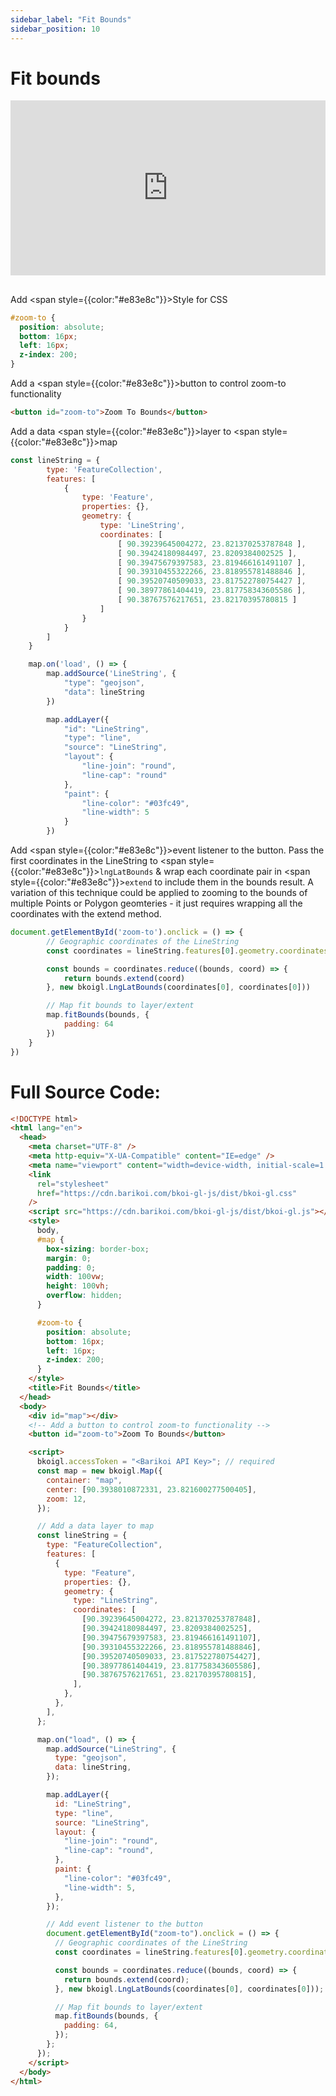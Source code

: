```yaml
---
sidebar_label: "Fit Bounds"
sidebar_position: 10
---
```


# Fit bounds

<iframe src="http://barikoi.com:8080/fit-bounds" width="100%" height="280px" frameborder="0" style={{border:"1px solid black"}} allowfullscreen></iframe>

##

Add <span style={{color:"#e83e8c"}}>Style</span> for CSS

```css
#zoom-to {
  position: absolute;
  bottom: 16px;
  left: 16px;
  z-index: 200;
}
```

Add a <span style={{color:"#e83e8c"}}>button</span> to control zoom-to functionality

```html
<button id="zoom-to">Zoom To Bounds</button>
```

Add a data <span style={{color:"#e83e8c"}}>layer</span> to <span style={{color:"#e83e8c"}}>map</span>

```js
const lineString = {
        type: 'FeatureCollection',
        features: [
            {
                type: 'Feature',
                properties: {},
                geometry: {
                    type: 'LineString',
                    coordinates: [
                        [ 90.39239645004272, 23.821370253787848 ],
                        [ 90.39424180984497, 23.8209384002525 ],
                        [ 90.39475679397583, 23.819466161491107 ],
                        [ 90.39310455322266, 23.818955781488846 ],
                        [ 90.39520740509033, 23.817522780754427 ],
                        [ 90.38977861404419, 23.817758343605586 ],
                        [ 90.38767576217651, 23.82170395780815 ]
                    ]
                }
            }
        ]
    }

    map.on('load', () => {
        map.addSource('LineString', {
            "type": "geojson",
            "data": lineString
        })

        map.addLayer({
            "id": "LineString",
            "type": "line",
            "source": "LineString",
            "layout": {
                "line-join": "round",
                "line-cap": "round"
            },
            "paint": {
                "line-color": "#03fc49",
                "line-width": 5
            }
        })

```

Add <span style={{color:"#e83e8c"}}>event listener</span> to the button. Pass the first coordinates in the LineString to <span style={{color:"#e83e8c"}}>`lngLatBounds`</span> & wrap each coordinate pair in <span style={{color:"#e83e8c"}}>`extend`</span> to include them in the bounds result. A variation of this technique could be applied to zooming to the bounds of multiple Points or Polygon geomteries - it just requires wrapping all the coordinates with the extend method.

```js
document.getElementById('zoom-to').onclick = () => {
        // Geographic coordinates of the LineString
        const coordinates = lineString.features[0].geometry.coordinates

        const bounds = coordinates.reduce((bounds, coord) => {
            return bounds.extend(coord)
        }, new bkoigl.LngLatBounds(coordinates[0], coordinates[0]))

        // Map fit bounds to layer/extent
        map.fitBounds(bounds, {
            padding: 64
        })
    }
})
```

# Full Source Code:

```html
<!DOCTYPE html>
<html lang="en">
  <head>
    <meta charset="UTF-8" />
    <meta http-equiv="X-UA-Compatible" content="IE=edge" />
    <meta name="viewport" content="width=device-width, initial-scale=1.0" />
    <link
      rel="stylesheet"
      href="https://cdn.barikoi.com/bkoi-gl-js/dist/bkoi-gl.css"
    />
    <script src="https://cdn.barikoi.com/bkoi-gl-js/dist/bkoi-gl.js"></script>
    <style>
      body,
      #map {
        box-sizing: border-box;
        margin: 0;
        padding: 0;
        width: 100vw;
        height: 100vh;
        overflow: hidden;
      }

      #zoom-to {
        position: absolute;
        bottom: 16px;
        left: 16px;
        z-index: 200;
      }
    </style>
    <title>Fit Bounds</title>
  </head>
  <body>
    <div id="map"></div>
    <!-- Add a button to control zoom-to functionality -->
    <button id="zoom-to">Zoom To Bounds</button>

    <script>
      bkoigl.accessToken = "<Barikoi API Key>"; // required
      const map = new bkoigl.Map({
        container: "map",
        center: [90.3938010872331, 23.821600277500405],
        zoom: 12,
      });

      // Add a data layer to map
      const lineString = {
        type: "FeatureCollection",
        features: [
          {
            type: "Feature",
            properties: {},
            geometry: {
              type: "LineString",
              coordinates: [
                [90.39239645004272, 23.821370253787848],
                [90.39424180984497, 23.8209384002525],
                [90.39475679397583, 23.819466161491107],
                [90.39310455322266, 23.818955781488846],
                [90.39520740509033, 23.817522780754427],
                [90.38977861404419, 23.817758343605586],
                [90.38767576217651, 23.82170395780815],
              ],
            },
          },
        ],
      };

      map.on("load", () => {
        map.addSource("LineString", {
          type: "geojson",
          data: lineString,
        });

        map.addLayer({
          id: "LineString",
          type: "line",
          source: "LineString",
          layout: {
            "line-join": "round",
            "line-cap": "round",
          },
          paint: {
            "line-color": "#03fc49",
            "line-width": 5,
          },
        });

        // Add event listener to the button
        document.getElementById("zoom-to").onclick = () => {
          // Geographic coordinates of the LineString
          const coordinates = lineString.features[0].geometry.coordinates;

          const bounds = coordinates.reduce((bounds, coord) => {
            return bounds.extend(coord);
          }, new bkoigl.LngLatBounds(coordinates[0], coordinates[0]));

          // Map fit bounds to layer/extent
          map.fitBounds(bounds, {
            padding: 64,
          });
        };
      });
    </script>
  </body>
</html>
```
